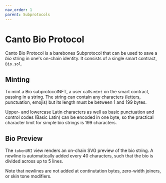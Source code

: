 ```yaml
---
nav_order: 1
parent: Subprotocols
---
```


# Canto Bio Protocol

Canto Bio Protocol is a barebones Subprotocol that can be used to save a *bio* string in one's on-chain identity. It consists of a single smart contract, `Bio.sol`.

## Minting

To mint a Bio subprotocolNFT, a user calls `mint` on the smart contract, passing in a string. The string can contain any characters (letters, punctuation, emojis) but its length must be between 1 and 199 bytes.

Upper- and lowercase Latin characters as well as basic punctuation and control codes (Basic Latin) can be encoded in one byte, so the practical character limit for simple bio strings is 199 characters.

## Bio Preview

The `tokenURI` view renders an on-chain SVG preview of the bio string. A newline is automatically added every 40 characters, such that the bio is divided across up to 5 lines.

Note that newlines are not added at continutation bytes, zero-width joiners, or skin tone modifiers.